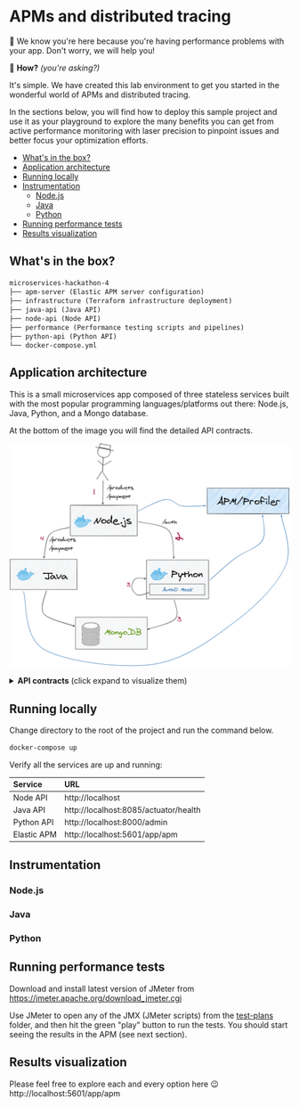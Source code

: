 # APMs and distributed tracing
👋 We know you're here because you're having performance problems with your app. Don't worry, we will help you!

👀 **How?** *(you're asking?)*

It's simple. We have created this lab environment to get you started in the wonderful world of APMs and distributed tracing.

In the sections below, you will find how to deploy this sample project and use it as your playground to explore the many benefits you can get from active performance monitoring with laser precision to pinpoint issues and better focus your optimization efforts.

<!-- toc -->

- [What's in the box?](#whats-in-the-box)
- [Application architecture](#application-architecture)
- [Running locally](#running-locally)
- [Instrumentation](#instrumentation)
  * [Node.js](#nodejs)
  * [Java](#java)
  * [Python](#python)
- [Running performance tests](#running-performance-tests)
- [Results visualization](#results-visualization)

<!-- tocstop -->

## What's in the box?

```
microservices-hackathon-4
├── apm-server (Elastic APM server configuration)
├── infrastructure (Terraform infrastructure deployment)
├── java-api (Java API)
├── node-api (Node API)
├── performance (Performance testing scripts and pipelines)
├── python-api (Python API)
└── docker-compose.yml
```

## Application architecture
This is a small microservices app composed of three stateless services built with the most popular programming languages/platforms out there: Node.js, Java, Python, and a Mongo database.

At the bottom of the image you will find the detailed API contracts.

![](architecture.png)

<details>
<summary><b>API contracts</b> (click expand to visualize them)</summary>
<p>

```yaml
node-api: gateway api
python-api: auth api
java-api: business api

node-api -> python-api:
  authentication:
    request:
      path: http://python-api.com/auth/{token}
      method: GET
      description: token is a string with user data in the form username:password in base64
    response:
      success:
        code: 200
        body: none
      failed:
        code: 401
        body:
          text: Login failed

node-api -> java-api:
  get-products:
    request:
      path: http://java-api.com/products
      method: GET
    response:
      success:
        code: 200
        body:
          json:
            [
              { name: "product1", price: 200, description: "", image: "" },
              { name: "product2", price: 300, description: "", image: "" },
              ...,
            ]
      failed:
        code: 404
        body:
          text: No products found

  make-payment:
    request:
      path: http://java-api.com/payments
      method: POST
      body:
        json: { product: "product1", quantity: 10, card: "5465887168" }
    response:
      success:
        code: 201
        body:
          text: Payment successfully completed
      failed:
        code: 400
        body:
          text: Payment failed. Insufficient funds
```
    
</p>
</details>

## Running locally
Change directory to the root of the project and run the command below.

```bash
docker-compose up
```

Verify all the services are up and running:

| Service       | URL |
|:--------------|:--------|
| Node API      | http://localhost |
| Java API      | http://localhost:8085/actuator/health     |
| Python API    | http://localhost:8000/admin  |
| Elastic APM   | http://localhost:5601/app/apm   |

## Instrumentation
### Node.js

### Java


### Python

## Running performance tests
Download and install latest version of JMeter from https://jmeter.apache.org/download_jmeter.cgi

Use JMeter to open any of the JMX (JMeter scripts) from the [test-plans](performance/tests-plans/applications/node-api/transactions/benchmark) folder, and then hit the green "play" button to run the tests. You should start seeing the results in the APM (see next section).

## Results visualization
Please feel free to explore each and every option here 😉 http://localhost:5601/app/apm